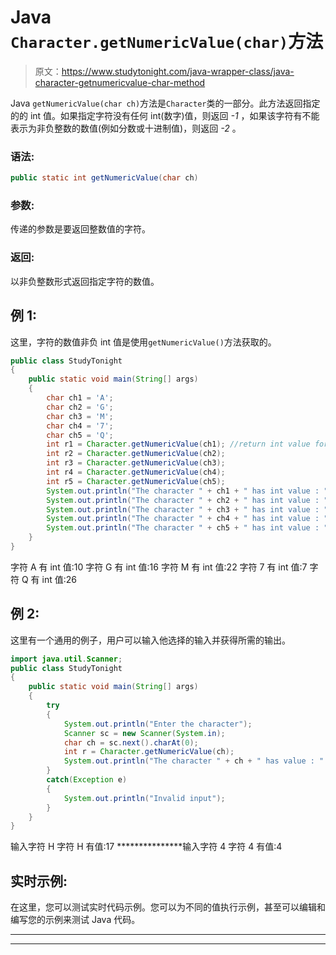 # Java `Character.getNumericValue(char)`方法

> 原文：<https://www.studytonight.com/java-wrapper-class/java-character-getnumericvalue-char-method>

Java `getNumericValue(char ch)`方法是`Character`类的一部分。此方法返回指定的的 int 值。如果指定字符没有任何 int(数字)值，则返回 *-1* ，如果该字符有不能表示为非负整数的数值(例如分数或十进制值)，则返回 *-2* 。

### 语法:

```java
public static int getNumericValue(char ch) 
```

### 参数:

传递的参数是要返回整数值的字符。

### 返回:

以非负整数形式返回指定字符的数值。

## 例 1:

这里，字符的数值非负 int 值是使用`getNumericValue()`方法获取的。

```java
public class StudyTonight 
{  
	public static void main(String[] args)
	{         
		char ch1 = 'A';  
		char ch2 = 'G';  
		char ch3 = 'M';  
		char ch4 = '7';  
		char ch5 = 'Q';      
		int r1 = Character.getNumericValue(ch1); //return int value for the specified character
		int r2 = Character.getNumericValue(ch2);  
		int r3 = Character.getNumericValue(ch3);  
		int r4 = Character.getNumericValue(ch4);
		int r5 = Character.getNumericValue(ch5);      
		System.out.println("The character " + ch1 + " has int value : " + r1);  
		System.out.println("The character " + ch2 + " has int value : " + r2);  
		System.out.println("The character " + ch3 + " has int value : " + r3);  
		System.out.println("The character " + ch4 + " has int value : " + r4);
		System.out.println("The character " + ch5 + " has int value : " + r5);      
	}
} 
```

字符 A 有 int 值:10
字符 G 有 int 值:16
字符 M 有 int 值:22
字符 7 有 int 值:7
字符 Q 有 int 值:26

## 例 2:

这里有一个通用的例子，用户可以输入他选择的输入并获得所需的输出。

```java
import java.util.Scanner;
public class StudyTonight 
{  
	public static void main(String[] args)
	{         
		try
		{
			System.out.println("Enter the character"); 
			Scanner sc = new Scanner(System.in);
			char ch = sc.next().charAt(0);      
			int r = Character.getNumericValue(ch);  
			System.out.println("The character " + ch + " has value : " + r);
		}
		catch(Exception e)
		{
			System.out.println("Invalid input");
		}
	}
} 
```

输入字符
H
字符 H 有值:17
***************输入字符
4
字符 4 有值:4

## 实时示例:

在这里，您可以测试实时代码示例。您可以为不同的值执行示例，甚至可以编辑和编写您的示例来测试 Java 代码。

* * *

* * *